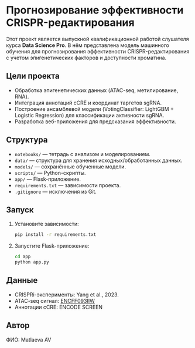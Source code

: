 # Прогнозирование эффективности CRISPR-редактирования

Этот проект является выпускной квалификационной работой слушателя курса **Data Science Pro**. В нём представлена модель машинного обучения для прогнозирования эффективности CRISPR-редактирования с учетом эпигенетических факторов и доступности хроматина.

## Цели проекта

- Обработка эпигенетических данных (ATAC-seq, метилирование, RNA).
- Интеграция аннотаций cCRE и координат таргетов sgRNA.
- Построение ансамблевой модели (VotingClassifier: LightGBM + Logistic Regression) для классификации активности sgRNA.
- Разработка веб-приложения для предсказания эффективности.

## Структура

- `notebooks/` — тетрадь с анализом и моделированием.
- `data/` — структура для хранения исходных/обработанных данных.
- `models/` — сохранённые обученные модели.
- `scripts/` — Python-скрипты.
- `app/` — Flask-приложение.
- `requirements.txt` — зависимости проекта.
- `.gitignore` — исключения из Git.

## Запуск

1. Установите зависимости:
   ```bash
   pip install -r requirements.txt
   ```

2. Запустите Flask-приложение:
   ```bash
   cd app
   python app.py
   ```

## Данные

- CRISPRi-эксперименты: Yang et al., 2023.
- ATAC-seq сигнал: [ENCFF093IIW](https://www.encodeproject.org/files/ENCFF093IIW/)
- Аннотации cCRE: ENCODE SCREEN

## Автор

ФИО: Matlaeva AV
